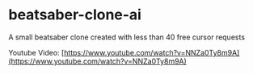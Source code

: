 # beatsaber-clone-ai
A small beatsaber clone created with less than 40 free cursor requests

Youtube Video: [https://www.youtube.com/watch?v=NNZa0Ty8m9A](https://www.youtube.com/watch?v=NNZa0Ty8m9A)
